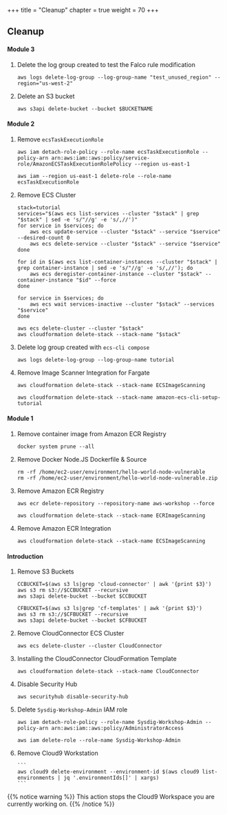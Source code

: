 +++
title = "Cleanup"
chapter = true
weight = 70
+++

## Cleanup
#### Module 3
1. Delete the log group created to test the Falco rule modification

    ```
    aws logs delete-log-group --log-group-name "test_unused_region" --region="us-west-2"
    ```

1. Delete an S3 bucket

    ```
    aws s3api delete-bucket --bucket $BUCKETNAME
    ```

#### Module 2
1. Remove `ecsTaskExecutionRole`

    ```
    aws iam detach-role-policy --role-name ecsTaskExecutionRole --policy-arn arn:aws:iam::aws:policy/service-role/AmazonECSTaskExecutionRolePolicy --region us-east-1

    aws iam --region us-east-1 delete-role --role-name ecsTaskExecutionRole
    ```

1. Remove ECS Cluster

    ```
    stack=tutorial
    services="$(aws ecs list-services --cluster "$stack" | grep "$stack" | sed -e 's/"//g' -e 's/,//')"
    for service in $services; do
        aws ecs update-service --cluster "$stack" --service "$service" --desired-count 0
        aws ecs delete-service --cluster "$stack" --service "$service"
    done

    for id in $(aws ecs list-container-instances --cluster "$stack" | grep container-instance | sed -e 's/"//g' -e 's/,//'); do
        aws ecs deregister-container-instance --cluster "$stack" --container-instance "$id" --force
    done

    for service in $services; do
        aws ecs wait services-inactive --cluster "$stack" --services "$service"
    done

    aws ecs delete-cluster --cluster "$stack"
    aws cloudformation delete-stack --stack-name "$stack"
    ```

1. Delete log group created with `ecs-cli compose`

    ```
    aws logs delete-log-group --log-group-name tutorial
    ```

1. Remove Image Scanner Integration for Fargate

    ```
    aws cloudformation delete-stack --stack-name ECSImageScanning

    aws cloudformation delete-stack --stack-name amazon-ecs-cli-setup-tutorial
    ```

#### Module 1
1. Remove container image from Amazon ECR Registry
    ```
    docker system prune --all
    ```

1. Remove Docker Node.JS Dockerfile & Source

    ```
    rm -rf /home/ec2-user/environment/hello-world-node-vulnerable
    rm -rf /home/ec2-user/environment/hello-world-node-vulnerable.zip
    ```

    <!-- **TrainingNote** Check This works. ECRImageScanning stack still in account -->
    <!-- https://sysdigworkshop.s3.amazonaws.com/cloud-connector-unique-bucket.yaml -->

1. Remove Amazon ECR Registry

    ```
    aws ecr delete-repository --repository-name aws-workshop --force

    aws cloudformation delete-stack --stack-name ECRImageScanning

    ```

1. Remove Amazon ECR Integration

    ```
    aws cloudformation delete-stack --stack-name ECSImageScanning
    ```


#### Introduction
1. Remove S3 Buckets

    ```
    CCBUCKET=$(aws s3 ls|grep 'cloud-connector' | awk '{print $3}')
    aws s3 rm s3://$CCBUCKET --recursive
    aws s3api delete-bucket --bucket $CCBUCKET

    CFBUCKET=$(aws s3 ls|grep 'cf-templates' | awk '{print $3}')
    aws s3 rm s3://$CFBUCKET --recursive
    aws s3api delete-bucket --bucket $CFBUCKET
    ```
1. Remove CloudConnector ECS Cluster

    ```
    aws ecs delete-cluster --cluster CloudConnector
    ```

1. Installing the CloudConnector CloudFormation Template

    ```
    aws cloudformation delete-stack --stack-name CloudConnector
    ```

1. Disable Security Hub

    ```
    aws securityhub disable-security-hub
    ```

1. Delete `Sysdig-Workshop-Admin` IAM role

     ```
     aws iam detach-role-policy --role-name Sysdig-Workshop-Admin --policy-arn arn:aws:iam::aws:policy/AdministratorAccess

     aws iam delete-role --role-name Sysdig-Workshop-Admin
     ```


1. Remove Cloud9 Workstation

       ```
       aws cloud9 delete-environment --environment-id $(aws cloud9 list-environments | jq '.environmentIds[]' | xargs)
       ```

{{% notice warning %}}
This action stops the Cloud9 Workspace you are currently working on.
{{% /notice %}}
